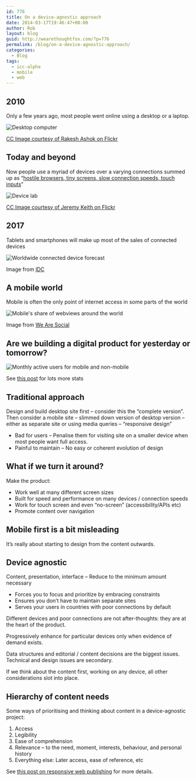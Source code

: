 ```yaml
---
id: 776
title: On a device-agnostic approach
date: 2014-03-17T19:46:47+00:00
author: Rob
layout: blog
guid: http://wearethoughtfox.com/?p=776
permalink: /blog/on-a-device-agnostic-approach/
categories:
  - Blog
tags:
  - icc-alpha
  - mobile
  - web
---
```

## 2010

Only a few years ago, most people went online using a desktop or a laptop.

<img src="http://wearethoughtfox.com/site/wp-content/uploads/2015/12/device-agnostic-1.jpg" alt="Desktop computer" class="alignleft size-full wp-image-786" srcset="http://wearethoughtfox.com/site/wp-content/uploads/2015/12/device-agnostic-1.jpg 640w, http://wearethoughtfox.com/site/wp-content/uploads/2015/12/device-agnostic-1-580x435.jpg 580w, http://wearethoughtfox.com/site/wp-content/uploads/2015/12/device-agnostic-1-160x120.jpg 160w, http://wearethoughtfox.com/site/wp-content/uploads/2015/12/device-agnostic-1-600x450.jpg 600w, http://wearethoughtfox.com/site/wp-content/uploads/2015/12/device-agnostic-1-400x300.jpg 400w" sizes="(max-width: 640px) 100vw, 640px" />

[CC Image courtesy of Rakesh Ashok on Flickr](https://flic.kr/p/7B2pRA)

## Today and beyond

Now people use a myriad of devices over a varying connections summed up as “[hostile browsers, tiny screens, slow connection speeds, touch inputs](http://trentwalton.com/2014/03/10/device-agnostic/)”

<img src="http://wearethoughtfox.com/site/wp-content/uploads/2015/12/device-agnostic-2.jpg" alt="Device lab" class="alignleft size-full wp-image-780 padding-top" srcset="http://wearethoughtfox.com/site/wp-content/uploads/2015/12/device-agnostic-2.jpg 640w, http://wearethoughtfox.com/site/wp-content/uploads/2015/12/device-agnostic-2-580x435.jpg 580w, http://wearethoughtfox.com/site/wp-content/uploads/2015/12/device-agnostic-2-160x120.jpg 160w, http://wearethoughtfox.com/site/wp-content/uploads/2015/12/device-agnostic-2-600x450.jpg 600w, http://wearethoughtfox.com/site/wp-content/uploads/2015/12/device-agnostic-2-400x300.jpg 400w" sizes="(max-width: 640px) 100vw, 640px" />

[CC Image courtesy of Jeremy Keith on Flickr](https://flic.kr/p/kiYKaK)

## 2017

Tablets and smartphones will make up most of the sales of connected devices

<img src="http://wearethoughtfox.com/site/wp-content/uploads/2015/12/device-agnostic-3.jpg" alt="Worldwide connected device forecast" class="alignleft size-full wp-image-794" srcset="http://wearethoughtfox.com/site/wp-content/uploads/2015/12/device-agnostic-3.jpg 469w, http://wearethoughtfox.com/site/wp-content/uploads/2015/12/device-agnostic-3-160x98.jpg 160w, http://wearethoughtfox.com/site/wp-content/uploads/2015/12/device-agnostic-3-400x244.jpg 400w" sizes="(max-width: 469px) 100vw, 469px" />

Image from [IDC](http://www.idc.com/getdoc.jsp?containerId=prUS24314413)

## A mobile world

Mobile is often the only point of internet access in some parts of the world

<img src="http://wearethoughtfox.com/site/wp-content/uploads/2015/12/device-agnostic-4.jpg" alt="Mobile&#039;s share of webviews around the world" class="alignleft size-full wp-image-792" srcset="http://wearethoughtfox.com/site/wp-content/uploads/2015/12/device-agnostic-4.jpg 728w, http://wearethoughtfox.com/site/wp-content/uploads/2015/12/device-agnostic-4-580x435.jpg 580w, http://wearethoughtfox.com/site/wp-content/uploads/2015/12/device-agnostic-4-160x120.jpg 160w, http://wearethoughtfox.com/site/wp-content/uploads/2015/12/device-agnostic-4-600x450.jpg 600w, http://wearethoughtfox.com/site/wp-content/uploads/2015/12/device-agnostic-4-400x300.jpg 400w" sizes="(max-width: 728px) 100vw, 728px" />

Image from [We Are Social](http://wearesocial.net/blog/2014/01/social-digital-mobile-worldwide-2014/)

## Are we building a digital product for yesterday or tomorrow?

<img src="http://wearethoughtfox.com/site/wp-content/uploads/2015/12/device-agnostic-5.jpg" alt="Monthly active users for mobile and non-mobile" class="alignleft size-full wp-image-797" srcset="http://wearethoughtfox.com/site/wp-content/uploads/2015/12/device-agnostic-5.jpg 505w, http://wearethoughtfox.com/site/wp-content/uploads/2015/12/device-agnostic-5-160x120.jpg 160w, http://wearethoughtfox.com/site/wp-content/uploads/2015/12/device-agnostic-5-400x299.jpg 400w" sizes="(max-width: 505px) 100vw, 505px" />

See [this post](http://www.lukew.com/ff/entry.asp?1841) for lots more stats

## Traditional approach

Design and build desktop site first &#8211; consider this the “complete version”. Then consider a mobile site &#8211; slimmed down version of desktop version &#8211; either as separate site or using media queries &#8211; “responsive design”

  * Bad for users &#8211; Penalise them for visiting site on a smaller device when most people want full access.
  * Painful to maintain &#8211; No easy or coherent evolution of design

## What if we turn it around?

Make the product:

  * Work well at many different screen sizes
  * Built for speed and performance on many devices / connection speeds
  * Work for touch screen and even “no-screen” (accessibility/APIs etc)
  * Promote content over navigation

## Mobile first is a bit misleading

It&#8217;s really about starting to design from the content outwards.

## Device agnostic

Content, presentation, interface &#8211; Reduce to the minimum amount necessary

  * Forces you to focus and prioritize by embracing constraints
  * Ensures you don’t have to maintain separate sites
  * Serves your users in countries with poor connections by default

Different devices and poor connections are not after-thoughts: they are at the heart of the product.

Progressively enhance for particular devices only when evidence of demand exists.

Data structures and editorial / content decisions are the biggest issues. Technical and design issues are secondary.

If we think about the content first, working on any device, all other considerations slot into place.

## Hierarchy of content needs

Some ways of prioritising and thinking about content in a device-agnostic project:

  1. Access
  2. Legibility
  3. Ease of comprehension
  4. Relevance &#8211; to the need, moment, interests, behaviour, and personal history
  5. Everything else: Later access, ease of reference, etc</ul>

See [this post on responsive web publishing](http://www.aqworks.com/en/blog/2011/09/05/how-responsive-web-design-becomes-responsive-web-publishing/) for more details.
